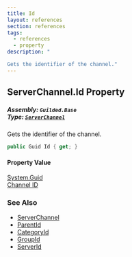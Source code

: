 ```yaml
---
title: Id
layout: references
section: references
tags:
  - references
  - property
description: "

Gets the identifier of the channel."
---
```


## ServerChannel.Id Property
##### **Assembly:** `Guilded.Base`<br/>**Type:** [`ServerChannel`](ServerChannel 'Guilded.Base.Servers.ServerChannel')

Gets the identifier of the channel.

```csharp
public Guid Id { get; }
```

#### Property Value
[System.Guid](https://docs.microsoft.com/en-us/dotnet/api/System.Guid 'System.Guid')  
[Channel ID](ServerChannel.Id 'Guilded.Base.Servers.ServerChannel.Id')

### See Also
- [ServerChannel](ServerChannel 'Guilded.Base.Servers.ServerChannel')
- [ParentId](ServerChannel.ParentId 'Guilded.Base.Servers.ServerChannel.ParentId')
- [CategoryId](ServerChannel.CategoryId 'Guilded.Base.Servers.ServerChannel.CategoryId')
- [GroupId](ServerChannel.GroupId 'Guilded.Base.Servers.ServerChannel.GroupId')
- [ServerId](ServerChannel.ServerId 'Guilded.Base.Servers.ServerChannel.ServerId')